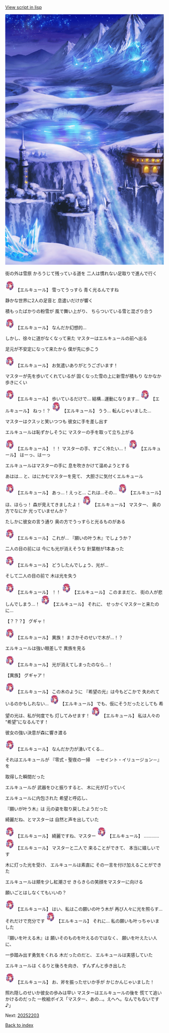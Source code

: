[View script in lisp](../scripts/20252202.txt)

![highland_snow.png](../images/backgrounds/highland_snow.png)

街の外は雪原
かろうじて残っている道を
二人は慣れない足取りで進んで行く

<img src="../images/units/202521.png" alt="202521.png" height="34"/>
【エルキュール】
雪ってうっすら
青く光るんですね

静かな世界に2人の足音と
息遣いだけが響く

積もったばかりの粉雪が
風で舞い上がり、
ちらついている雪と混ざり合う

<img src="../images/units/202521.png" alt="202521.png" height="34"/>
【エルキュール】
なんだか幻想的…

しかし、徐々に道がなくなって来た
マスターはエルキュールの前へ出る

足元が不安定になって来たから
僕が先に歩こう

<img src="../images/units/202521.png" alt="202521.png" height="34"/>
【エルキュール】
お気遣いありがとうございます！

マスターが先を歩いてくれているが
固くなった雪の上に新雪が積もり
なかなか歩きにくい

<img src="../images/units/202521.png" alt="202521.png" height="34"/>
【エルキュール】
歩いているだけで…
結構…運動になります…

<img src="../images/units/202521.png" alt="202521.png" height="34"/>
【エルキュール】
ねっ！？

<img src="../images/units/202521.png" alt="202521.png" height="34"/>
【エルキュール】
うう…
転んじゃいました…

マスターはクスッと笑いつつも
彼女に手を差し出す

エルキュールは恥ずかしそうに
マスターの手を取って立ち上がる

<img src="../images/units/202521.png" alt="202521.png" height="34"/>
【エルキュール】
！！
マスターの手、すごく冷たい…！

<img src="../images/units/202521.png" alt="202521.png" height="34"/>
【エルキュール】
はーっ、はーっ

エルキュールはマスターの手に
息を吹きかけて温めようとする

あはは…
と、はにかむマスターを見て、
大胆さに気付くエルキュール

<img src="../images/units/202521.png" alt="202521.png" height="34"/>
【エルキュール】
あっ…！えっと…
これは…その…

<img src="../images/units/202521.png" alt="202521.png" height="34"/>
【エルキュール】
ほ、ほらっ！
森が見えてきましたよ！

<img src="../images/units/202521.png" alt="202521.png" height="34"/>
【エルキュール】
マスター、
奥の方でなにか
光っていませんか？

たしかに彼女の言う通り
奥の方でうっすらと光るものがある

<img src="../images/units/202521.png" alt="202521.png" height="34"/>
【エルキュール】
これが…
『願いの叶う木』でしょうか？

二人の目の前には
今にも光が消えそうな
針葉樹が1本あった

<img src="../images/units/202521.png" alt="202521.png" height="34"/>
【エルキュール】
どうしたんでしょう、光が…

そして二人の目の前で
木は光を失う

<img src="../images/units/202521.png" alt="202521.png" height="34"/>
【エルキュール】
！！

<img src="../images/units/202521.png" alt="202521.png" height="34"/>
【エルキュール】
このままだと、
街の人が悲しんでしまう…！

<img src="../images/units/202521.png" alt="202521.png" height="34"/>
【エルキュール】
それに、
せっかくマスターと来たのに…

【？？？】
グギャ！

<img src="../images/units/202521.png" alt="202521.png" height="34"/>
【エルキュール】
異族！
まさかそのせいで木が…！？

エルキュールは強い眼差しで
異族を見る

<img src="../images/units/202521.png" alt="202521.png" height="34"/>
【エルキュール】
光が消えてしまったのなら…！

【異族】
グギャア！

<img src="../images/units/202521.png" alt="202521.png" height="34"/>
【エルキュール】
この木のように
『希望の光』は今もどこかで
失われているのかもしれない…

<img src="../images/units/202521.png" alt="202521.png" height="34"/>
【エルキュール】
でも、仮にそうだったとしても
希望の光は、私が何度でも
灯してみせます！

<img src="../images/units/202521.png" alt="202521.png" height="34"/>
【エルキュール】
私は人々の
“希望”になるんです！

彼女の強い決意が森に響き渡る

<img src="../images/units/202521.png" alt="202521.png" height="34"/>
【エルキュール】
なんだか力が湧いてくる…

それはエルキュールが
『零式・聖夜の一掃
　－セイント・イリュージョン－』を

取得した瞬間だった

エルキュールが
武器をひと振りすると、
木に光が灯っていく

エルキュールに内包された
希望と呼応し、

『願いが叶う木』は
元の姿を取り戻したようだった

綺麗だね、とマスターは
自然と声を出していた

<img src="../images/units/202521.png" alt="202521.png" height="34"/>
【エルキュール】
綺麗ですね、マスター

<img src="../images/units/202521.png" alt="202521.png" height="34"/>
【エルキュール】
…………

<img src="../images/units/202521.png" alt="202521.png" height="34"/>
【エルキュール】
マスターと二人で
来ることができて、
本当に嬉しいです

木に灯った光を受け、
エルキュールは素直に
その一言を付け加えることができた

エルキュールは頬を少し紅潮させ
きらきらの笑顔をマスターに向ける

願いごとはしなくてもいいの？

<img src="../images/units/202521.png" alt="202521.png" height="34"/>
【エルキュール】
はい、私はこの願いの叶う木が
再び人々に光を照らす…
それだけで充分です

<img src="../images/units/202521.png" alt="202521.png" height="34"/>
【エルキュール】
それに…
私の願いも叶っちゃいました

『願いを叶える木』は
願いそのものを叶えるのではなく、
願いを叶えたい人に、

一歩踏み出す勇気をくれる
木だったのだと、
エルキュールは実感していた

エルキュールは
くるりと後ろを向き、
ずんずんと歩き出した

<img src="../images/units/202521.png" alt="202521.png" height="34"/>
【エルキュール】
お、斧を振ったせいか手が
かじかんじゃいました！

照れ隠しのせいか彼女の歩みは早い
マスターはエルキュールの後を
慌てて追いかけるのだった
一枚絵ボイス「マスター、あの…。えへへ。なんでもないです♪」

Next: [20252203](20252203.md)

[Back to index](index.md)
